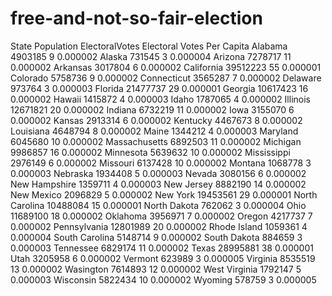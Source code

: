 # free-and-not-so-fair-election
State           Population      ElectoralVotes  Electoral Votes Per Capita
Alabama         4903185         9               0.000002
Alaska          731545          3               0.000004
Arizona         7278717         11              0.000002
Arkansas        3017804         6               0.000002
California      39512223        55              0.000001
Colorado        5758736         9               0.000002
Connecticut     3565287         7               0.000002
Delaware        973764          3               0.000003
Florida         21477737        29              0.000001
Georgia         10617423        16              0.000002
Hawaii          1415872         4               0.000003
Idaho           1787065         4               0.000002
Illinois        12671821        20              0.000002
Indiana         6732219         11              0.000002
Iowa            3155070         6               0.000002
Kansas          2913314         6               0.000002
Kentucky        4467673         8               0.000002
Louisiana       4648794         8               0.000002
Maine           1344212         4               0.000003
Maryland        6045680         10              0.000002
Massachusetts   6892503         11              0.000002
Michigan        9986857         16              0.000002
Minnesota       5639632         10              0.000002
Mississippi     2976149         6               0.000002
Missouri        6137428         10              0.000002
Montana         1068778         3               0.000003
Nebraska        1934408         5               0.000003
Nevada          3080156         6               0.000002
New Hampshire   1359711         4               0.000003
New Jersey      8882190         14              0.000002
New Mexico      2096829         5               0.000002
New York        19453561        29              0.000001
North Carolina  10488084        15              0.000001
North Dakota    762062          3               0.000004
Ohio            11689100        18              0.000002
Oklahoma        3956971         7               0.000002
Oregon          4217737         7               0.000002
Pennsylvania    12801989        20              0.000002
Rhode Island    1059361         4               0.000004
South Carolina  5148714         9               0.000002
South Dakota    884659          3               0.000003
Tennessee       6829174         11              0.000002
Texas           28995881        38              0.000001
Utah            3205958         6               0.000002
Vermont         623989          3               0.000005
Virginia        8535519         13              0.000002
Wasington       7614893         12              0.000002
West Virginia   1792147         5               0.000003
Wisconsin       5822434         10              0.000002
Wyoming         578759          3               0.000005
